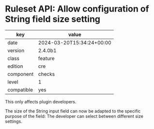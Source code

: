 [//]: # (werk v2)
# Ruleset API: Allow configuration of String field size setting

key        | value
---------- | ---
date       | 2024-03-20T15:34:24+00:00
version    | 2.4.0b1
class      | feature
edition    | cre
component  | checks
level      | 1
compatible | yes

This only affects plugin developers.

The size of the String input field can now be adapted to the specific purpose of the field: The developer can select between different size settings.
